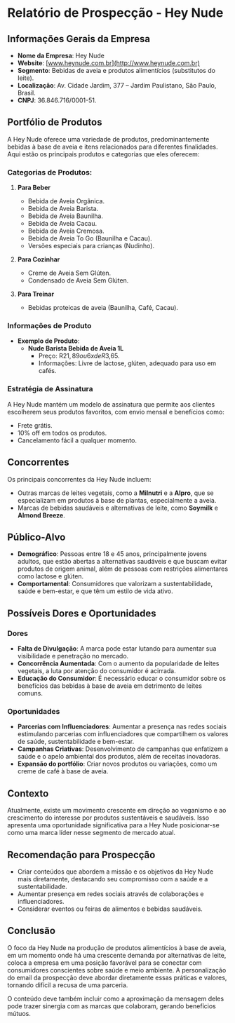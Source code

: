 # Relatório de Prospecção - Hey Nude

## Informações Gerais da Empresa
- **Nome da Empresa**: Hey Nude
- **Website**: [www.heynude.com.br](http://www.heynude.com.br)
- **Segmento**: Bebidas de aveia e produtos alimentícios (substitutos do leite).
- **Localização**: Av. Cidade Jardim, 377 – Jardim Paulistano, São Paulo, Brasil.
- **CNPJ**: 36.846.716/0001-51.

## Portfólio de Produtos
A Hey Nude oferece uma variedade de produtos, predominantemente bebidas à base de aveia e itens relacionados para diferentes finalidades. Aqui estão os principais produtos e categorias que eles oferecem:

### Categorias de Produtos:
1. **Para Beber**
   - Bebida de Aveia Orgânica.
   - Bebida de Aveia Barista.
   - Bebida de Aveia Baunilha.
   - Bebida de Aveia Cacau.
   - Bebida de Aveia Cremosa.
   - Bebida de Aveia To Go (Baunilha e Cacau).
   - Versões especiais para crianças (Nudinho).
   
2. **Para Cozinhar**
   - Creme de Aveia Sem Glúten.
   - Condensado de Aveia Sem Glúten.

3. **Para Treinar**
   - Bebidas proteicas de aveia (Baunilha, Café, Cacau).

### Informações de Produto
- **Exemplo de Produto**:
   - **Nude Barista Bebida de Aveia 1L**
     - Preço: R$21,89 ou 6x de R$3,65.
     - Informações: Livre de lactose, glúten, adequado para uso em cafés.

### Estratégia de Assinatura
A Hey Nude mantém um modelo de assinatura que permite aos clientes escolherem seus produtos favoritos, com envio mensal e benefícios como:
- Frete grátis.
- 10% off em todos os produtos.
- Cancelamento fácil a qualquer momento.

## Concorrentes
Os principais concorrentes da Hey Nude incluem:
- Outras marcas de leites vegetais, como a **Milnutri** e a **Alpro**, que se especializam em produtos à base de plantas, especialmente a aveia.
- Marcas de bebidas saudáveis e alternativas de leite, como **Soymilk** e **Almond Breeze**.

## Público-Alvo
- **Demográfico**: Pessoas entre 18 e 45 anos, principalmente jovens adultos, que estão abertas a alternativas saudáveis e que buscam evitar produtos de origem animal, além de pessoas com restrições alimentares como lactose e glúten.
- **Comportamental**: Consumidores que valorizam a sustentabilidade, saúde e bem-estar, e que têm um estilo de vida ativo.

## Possíveis Dores e Oportunidades
### Dores
- **Falta de Divulgação**: A marca pode estar lutando para aumentar sua visibilidade e penetração no mercado.
- **Concorrência Aumentada**: Com o aumento da popularidade de leites vegetais, a luta por atenção do consumidor é acirrada.
- **Educação do Consumidor**: É necessário educar o consumidor sobre os benefícios das bebidas à base de aveia em detrimento de leites comuns.

### Oportunidades
- **Parcerias com Influenciadores**: Aumentar a presença nas redes sociais estimulando parcerias com influenciadores que compartilhem os valores de saúde, sustentabilidade e bem-estar.
- **Campanhas Criativas**: Desenvolvimento de campanhas que enfatizem a saúde e o apelo ambiental dos produtos, além de receitas inovadoras.
- **Expansão do portfólio**: Criar novos produtos ou variações, como um creme de café à base de aveia.

## Contexto
Atualmente, existe um movimento crescente em direção ao veganismo e ao crescimento do interesse por produtos sustentáveis e saudáveis. Isso apresenta uma oportunidade significativa para a Hey Nude posicionar-se como uma marca líder nesse segmento de mercado atual. 

## Recomendação para Prospecção
- Criar conteúdos que abordem a missão e os objetivos da Hey Nude mais diretamente, destacando seu compromisso com a saúde e a sustentabilidade.
- Aumentar presença em redes sociais através de colaborações e influenciadores.
- Considerar eventos ou feiras de alimentos e bebidas saudáveis.

## Conclusão
O foco da Hey Nude na produção de produtos alimentícios à base de aveia, em um momento onde há uma crescente demanda por alternativas de leite, coloca a empresa em uma posição favorável para se conectar com consumidores conscientes sobre saúde e meio ambiente. A personalização do email da prospecção deve abordar diretamente essas práticas e valores, tornando difícil a recusa de uma parceria. 

O conteúdo deve também incluir como a aproximação da mensagem deles pode trazer sinergia com as marcas que colaboram, gerando benefícios mútuos.